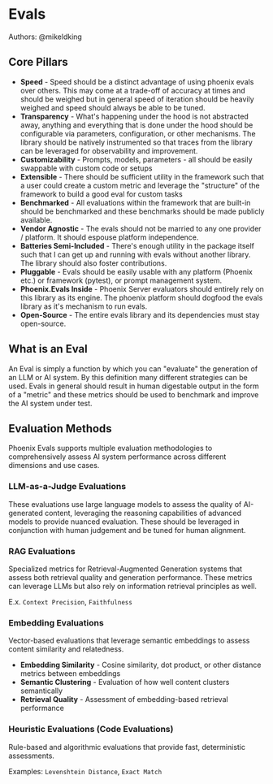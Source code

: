 # Evals

Authors: @mikeldking

## Core Pillars

- **Speed** - Speed should be a distinct advantage of using phoenix evals over others. This may come at a trade-off of accuracy at times and should be weighed but in general speed of iteration should be heavily weighed and speed should always be able to be tuned.
- **Transparency** - What's happening under the hood is not abstracted away, anything and everything that is done under the hood should be configurable via parameters, configuration, or other mechanisms. The library should be natively instrumented so that traces from the library can be leveraged for observability and improvement.
- **Customizability** - Prompts, models, parameters - all should be easily swappable with custom code or setups
- **Extensible** - There should be sufficient utility in the framework such that a user could create a custom metric and leverage the "structure" of the framework to build a good eval for custom tasks
- **Benchmarked** - All evaluations within the framework that are built-in should be benchmarked and these benchmarks should be made publicly available.
- **Vendor Agnostic** - The evals should not be married to any one provider / platform. It should espouse platform independence.
- **Batteries Semi-Included** - There's enough utility in the package itself such that I can get up and running with evals without another library. The library should also foster contributions.
- **Pluggable** - Evals should be easily usable with any platform (Phoenix etc.) or framework (pytest), or prompt management system.
- **Phoenix.Evals Inside** - Phoenix Server evaluators should entirely rely on this library as its engine. The phoenix platform should dogfood the evals library as it's mechanism to run evals.
- **Open-Source** - The entire evals library and its dependencies must stay open-source.

## What is an Eval


An Eval is simply a function by which you can "evaluate" the generation of an LLM or AI system. By this definition many different strategies can be used. Evals in general should result in human digestable output in the form of a "metric" and these metrics should be used to benchmark and improve the AI system under test.


## Evaluation Methods

Phoenix Evals supports multiple evaluation methodologies to comprehensively assess AI system performance across different dimensions and use cases.

### LLM-as-a-Judge Evaluations

These evaluations use large language models to assess the quality of AI-generated content, leveraging the reasoning capabilities of advanced models to provide nuanced evaluation. These should be leveraged in conjunction with human judgement and be tuned for human alignment.

### RAG Evaluations

Specialized metrics for Retrieval-Augmented Generation systems that assess both retrieval quality and generation performance. These metrics can leverage LLMs but also rely on information retrieval principles as well.

E.x. `Context Precision`, `Faithfulness`

### Embedding Evaluations

Vector-based evaluations that leverage semantic embeddings to assess content similarity and relatedness.

- **Embedding Similarity** - Cosine similarity, dot product, or other distance metrics between embeddings
- **Semantic Clustering** - Evaluation of how well content clusters semantically
- **Retrieval Quality** - Assessment of embedding-based retrieval performance

### Heuristic Evaluations (Code Evaluations)

Rule-based and algorithmic evaluations that provide fast, deterministic assessments.

Examples: `Levenshtein Distance`, `Exact Match`
